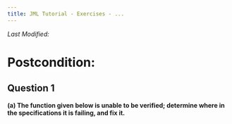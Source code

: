 ```yaml
---
title: JML Tutorial - Exercises - ...
---
```

<i>Last Modified: <script type="text/javascript"> document.write(new Date(document.lastModified).toUTCString())</script></i>

# Postcondition:
## **Question 1**
**(a) The function given below is unable to be verified; determine where in the specifications it is failing, and fix it.**

